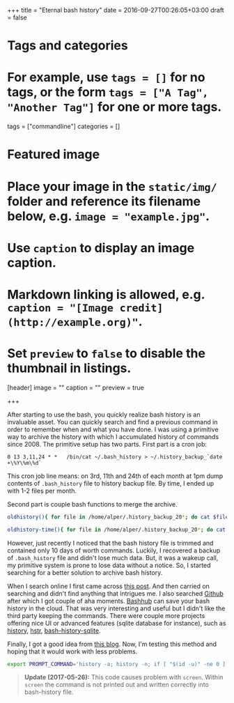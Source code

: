 +++
title = "Eternal bash history"
date = 2016-09-27T00:26:05+03:00
draft = false

# Tags and categories
# For example, use `tags = []` for no tags, or the form `tags = ["A Tag", "Another Tag"]` for one or more tags.
tags = ["commandline"]
categories = []

# Featured image
# Place your image in the `static/img/` folder and reference its filename below, e.g. `image = "example.jpg"`.
# Use `caption` to display an image caption.
#   Markdown linking is allowed, e.g. `caption = "[Image credit](http://example.org)"`.
# Set `preview` to `false` to disable the thumbnail in listings.
[header]
image = ""
caption = ""
preview = true

+++

After starting to use the bash, you quickly realize bash history is an invaluable asset. You can quickly search and find a previous command in order to remember when and what you have done. I was using a primitive way to archive the history with which I accumulated history of commands since 2008. The primitive setup has two parts. First part is a cron job:

```
0 13 3,11,24 * *   /bin/cat ~/.bash_history > ~/.history_backup_`date +\%Y\%m\%d`
```

This cron job line means: on 3rd, 11th and 24th of each month at 1pm dump contents of `.bash_history` file to history backup file. By time, I ended up with 1-2 files per month.

Second part is couple bash functions to merge the archive.

```bash
oldhistory(){ for file in /home/alper/.history_backup_20*; do cat $file; echo; done | perl -ne 'if (/^#([0-9]{10}$)/){my $nextline=<>; $hash{$1}=$nextline }else{next}; END{print map { $hash{$_} } sort keys %hash}'; }

oldhistory-time(){ for file in /home/alper/.history_backup_20*; do cat $file; echo; done | perl -ne 'if (/^#([0-9]{10}$)/){ my $nextline=<>; $hash{$1}=$nextline }else{next}; END{print map {scalar localtime($_)."\t".$hash{$_}} sort keys %hash}'; }
```

However, just recently I noticed that the bash history file is trimmed and contained only 10 days of worth commands. Luckily, I recovered a backup of `.bash_history` file and didn't lose much data. But, it was a wakeup call, my primitive system is prone to lose data without a notice. So, I started searching for a better solution to archive bash history.

When I search online I first came across [this post](https://lukas.zapletalovi.com/2013/03/never-lost-your-bash-history-again.html). And then carried on searching and didn't find anything that intrigues me. I also searched [Github](https://github.com/search?o=desc&q=bash+history&s=stars) after which I got couple of aha moments. [Bashhub](https://github.com/rcaloras/bashhub-client) can save your bash history in the cloud. That was very interesting and useful but I didn't like the third party keeping the commands. There were couple more projects offering nice UI or advanced features (sqlite database for instance), such as [history](https://github.com/autochthe/history), [hstr](https://github.com/dvorka/hstr), [bash-history-sqlite](https://github.com/thenewwazoo/bash-history-sqlite).

Finally, I got a good idea from [this blog](https://spin.atomicobject.com/2016/05/28/log-bash-history/). Now, I'm testing this method and hoping that it would work with less problems.

```bash
export PROMPT_COMMAND='history -a; history -n; if [ "$(id -u)" -ne 0 ]; then echo -e "$(date "+%Y-%m-%d.%H:%M:%S")\t$(hostname)\t$(pwd)\t$(history -p \!-1)" >> ~/.logs/bash-history-$(hostname)-$(date "+%Y-%m-%d").log; fi'
```

> **Update (2017-05-26):** This code causes problem with `screen`. Within `screen` the command is not printed out and written correctly into bash-history file.

